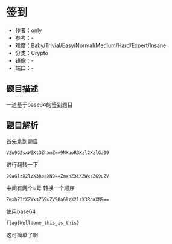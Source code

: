 # 签到

- 作者：only
- 参考：-
- 难度：Baby/Trivial/Easy/Normal/Medium/Hard/Expert/Insane
- 分类：Crypto
- 镜像：-
- 端口：-

## 题目描述

一道基于base64的签到题目 

## 题目解析

首先拿到题目

```
VZu9GZsxWZXt3ZhxmZ==9NXaoR3Xzl2XzlGa09
```

进行翻转一下

```
90aGlzX2lzX3RoaXN9==ZmxhZ3tXZWxsZG9uZV
```

中间有两个=号 转换一个顺序

```
ZmxhZ3tXZWxsZG9uZV90aGlzX2lzX3RoaXN9==
```

使用base64 

```
flag{Welldone_this_is_this}
```

这可简单了啊

